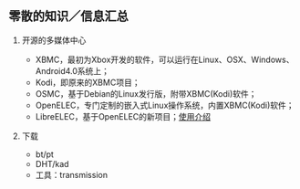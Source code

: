 ## 零散的知识／信息汇总

1. 开源的多媒体中心
    * XBMC，最初为Xbox开发的软件，可以运行在Linux、OSX、Windows、Android4.0系统上；
    * Kodi，即原来的XBMC项目；
    * OSMC，基于Debian的Linux发行版，附带XBMC(Kodi)软件；
    * OpenELEC，专门定制的嵌入式Linux操作系统，内置XBMC(Kodi)软件；
    * LibreELEC，基于OpenELEC的新项目；[使用介绍](http://koolshare.cn/thread-66600-1-1.html)  

2. 下载
    * bt/pt
    * DHT/kad
    * 工具：transmission